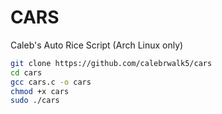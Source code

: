 # CARS
Caleb's Auto Rice Script (Arch Linux only)
```bash
git clone https://github.com/calebrwalk5/cars
cd cars
gcc cars.c -o cars
chmod +x cars
sudo ./cars
```
